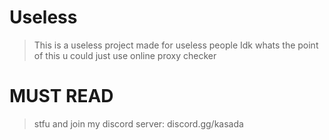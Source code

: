 # Useless
> This is a useless project made for useless people
> Idk whats the point of this u could just use online proxy checker

# MUST READ
> stfu and join my discord server: discord.gg/kasada
